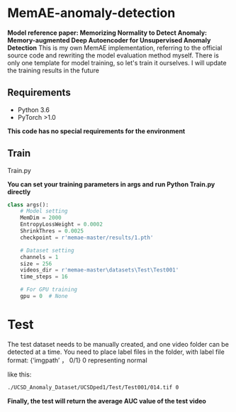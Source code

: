 # MemAE-anomaly-detection
**Model reference paper: Memorizing Normality to Detect Anomaly: Memory-augmented Deep Autoencoder for Unsupervised Anomaly Detection**
This is my own MemAE implementation, referring to the official source code and rewriting the model evaluation method myself. There is only one template for model training, so let's train it ourselves. I will update the training results in the future

## Requirements

- Python 3.6
- PyTorch >1.0

**This code has no special requirements for the environment**



## **Train**

Train.py

**You can set your training parameters in args and run Python Train.py directly**

```python
class args():
    # Model setting
    MemDim = 2000
    EntropyLossWeight = 0.0002
    ShrinkThres = 0.0025
    checkpoint = r'memae-master/results/1.pth'

    # Dataset setting
    channels = 1
    size = 256
    videos_dir = r'memae-master\datasets\Test\Test001'
    time_steps = 16

    # For GPU training
    gpu = 0  # None
```



# Test

The test dataset needs to be manually created, and one video folder can be detected at a time. You need to place label files in the folder, with label file format: {‘imgpath’ ，  0/1} 0 representing normal

like this:

```txt
./UCSD_Anomaly_Dataset/UCSDped1/Test/Test001/014.tif 0
```

**Finally, the test will return the average AUC value of the test video**

